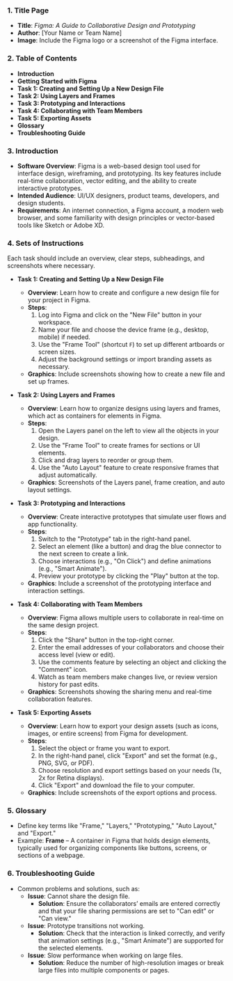 ### 1. **Title Page**

- **Title**: _Figma: A Guide to Collaborative Design and Prototyping_
- **Author**: [Your Name or Team Name]
- **Image**: Include the Figma logo or a screenshot of the Figma interface.

### 2. **Table of Contents**

- **Introduction**
- **Getting Started with Figma**
- **Task 1: Creating and Setting Up a New Design File**
- **Task 2: Using Layers and Frames**
- **Task 3: Prototyping and Interactions**
- **Task 4: Collaborating with Team Members**
- **Task 5: Exporting Assets**
- **Glossary**
- **Troubleshooting Guide**

### 3. **Introduction**

- **Software Overview**: Figma is a web-based design tool used for interface design, wireframing, and prototyping. Its key features include real-time collaboration, vector editing, and the ability to create interactive prototypes.
- **Intended Audience**: UI/UX designers, product teams, developers, and design students.
- **Requirements**: An internet connection, a Figma account, a modern web browser, and some familiarity with design principles or vector-based tools like Sketch or Adobe XD.

### 4. **Sets of Instructions**

Each task should include an overview, clear steps, subheadings, and screenshots where necessary.

- **Task 1: Creating and Setting Up a New Design File**
    
    - **Overview**: Learn how to create and configure a new design file for your project in Figma.
    - **Steps**:
        1. Log into Figma and click on the "New File" button in your workspace.
        2. Name your file and choose the device frame (e.g., desktop, mobile) if needed.
        3. Use the "Frame Tool" (shortcut `F`) to set up different artboards or screen sizes.
        4. Adjust the background settings or import branding assets as necessary.
    - **Graphics**: Include screenshots showing how to create a new file and set up frames.
- **Task 2: Using Layers and Frames**
    
    - **Overview**: Learn how to organize designs using layers and frames, which act as containers for elements in Figma.
    - **Steps**:
        1. Open the Layers panel on the left to view all the objects in your design.
        2. Use the "Frame Tool" to create frames for sections or UI elements.
        3. Click and drag layers to reorder or group them.
        4. Use the "Auto Layout" feature to create responsive frames that adjust automatically.
    - **Graphics**: Screenshots of the Layers panel, frame creation, and auto layout settings.
- **Task 3: Prototyping and Interactions**
    
    - **Overview**: Create interactive prototypes that simulate user flows and app functionality.
    - **Steps**:
        1. Switch to the "Prototype" tab in the right-hand panel.
        2. Select an element (like a button) and drag the blue connector to the next screen to create a link.
        3. Choose interactions (e.g., "On Click") and define animations (e.g., "Smart Animate").
        4. Preview your prototype by clicking the "Play" button at the top.
    - **Graphics**: Include a screenshot of the prototyping interface and interaction settings.
- **Task 4: Collaborating with Team Members**
    
    - **Overview**: Figma allows multiple users to collaborate in real-time on the same design project.
    - **Steps**:
        1. Click the "Share" button in the top-right corner.
        2. Enter the email addresses of your collaborators and choose their access level (view or edit).
        3. Use the comments feature by selecting an object and clicking the "Comment" icon.
        4. Watch as team members make changes live, or review version history for past edits.
    - **Graphics**: Screenshots showing the sharing menu and real-time collaboration features.
- **Task 5: Exporting Assets**
    
    - **Overview**: Learn how to export your design assets (such as icons, images, or entire screens) from Figma for development.
    - **Steps**:
        1. Select the object or frame you want to export.
        2. In the right-hand panel, click "Export" and set the format (e.g., PNG, SVG, or PDF).
        3. Choose resolution and export settings based on your needs (1x, 2x for Retina displays).
        4. Click "Export" and download the file to your computer.
    - **Graphics**: Include screenshots of the export options and process.

### 5. **Glossary**

- Define key terms like "Frame," "Layers," "Prototyping," "Auto Layout," and "Export."
- Example: **Frame** – A container in Figma that holds design elements, typically used for organizing components like buttons, screens, or sections of a webpage.

### 6. **Troubleshooting Guide**

- Common problems and solutions, such as:
    - **Issue**: Cannot share the design file.
        - **Solution**: Ensure the collaborators’ emails are entered correctly and that your file sharing permissions are set to "Can edit" or "Can view."
    - **Issue**: Prototype transitions not working.
        - **Solution**: Check that the interaction is linked correctly, and verify that animation settings (e.g., "Smart Animate") are supported for the selected elements.
    - **Issue**: Slow performance when working on large files.
        - **Solution**: Reduce the number of high-resolution images or break large files into multiple components or pages.